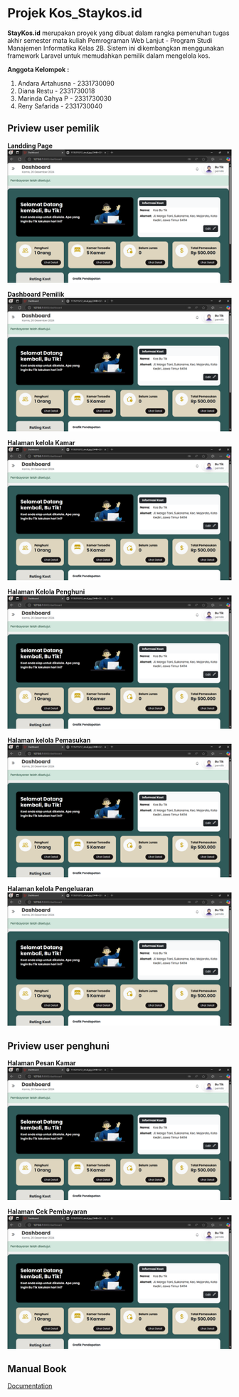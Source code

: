 # Projek Kos_Staykos.id
**StayKos.id** merupakan proyek yang dibuat dalam rangka pemenuhan tugas akhir semester mata kuliah Pemrograman Web Lanjut - Program Studi Manajemen Informatika Kelas 2B. Sistem ini dikembangkan menggunakan framework Laravel untuk memudahkan pemilik dalam mengelola kos.

**Anggota Kelompok :**
1.	Andara Artahusna - 2331730090 
2.	Diana Restu - 2331730018 
3.	Marinda Cahya P - 2331730030 
4.	Reny Safarida - 2331730040


## Priview user pemilik

**Landding Page**
![App Screenshot](Snipaste_2024-12-26_19-24-11.png)

**Dashboard Pemilik**
![App Screenshot](Snipaste_2024-12-26_19-24-11.png)

**Halaman kelola Kamar**
![App Screenshot](Snipaste_2024-12-26_19-24-11.png)

**Halaman Kelola Penghuni**
![App Screenshot](Snipaste_2024-12-26_19-24-11.png)

**Halaman kelola Pemasukan**
![App Screenshot](Snipaste_2024-12-26_19-24-11.png)

**Halaman kelola Pengeluaran**
![App Screenshot](Snipaste_2024-12-26_19-24-11.png)

## Priview user penghuni

**Halaman Pesan Kamar**
![App Screenshot](Snipaste_2024-12-26_19-24-11.png)

**Halaman Cek Pembayaran**
![App Screenshot](Snipaste_2024-12-26_19-24-11.png)


## Manual Book

[Documentation](https://linkmanualbook)





